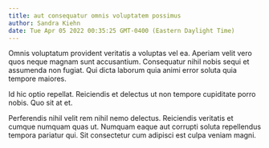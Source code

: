 ```yaml
---
title: aut consequatur omnis voluptatem possimus
author: Sandra Kiehn
date: Tue Apr 05 2022 00:35:25 GMT-0400 (Eastern Daylight Time)
---
```

Omnis voluptatum provident veritatis a voluptas vel ea. Aperiam velit vero quos neque magnam sunt accusantium. Consequatur nihil nobis sequi et assumenda non fugiat. Qui dicta laborum quia animi error soluta quia tempore maiores.

 Id hic optio repellat. Reiciendis et delectus ut non tempore cupiditate porro nobis. Quo sit at et.

 Perferendis nihil velit rem nihil nemo delectus. Reiciendis veritatis et cumque numquam quas ut. Numquam eaque aut corrupti soluta repellendus tempora pariatur qui. Sit consectetur cum adipisci est culpa veniam magni.